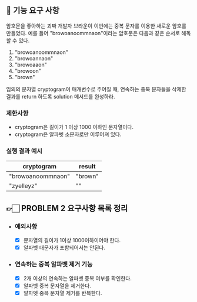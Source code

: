 ## 🚀 기능 요구 사항

암호문을 좋아하는 괴짜 개발자 브라운이 이번에는 중복 문자를 이용한 새로운 암호를 만들었다. 예를 들어 "browoanoommnaon"이라는 암호문은 다음과 같은 순서로 해독할 수 있다.

1. "browoanoommnaon"
2. "browoannaon"
3. "browoaaon"
4. "browoon"
5. "brown"

임의의 문자열 cryptogram이 매개변수로 주어질 때, 연속하는 중복 문자들을 삭제한 결과를 return 하도록 solution 메서드를 완성하라.

### 제한사항

- cryptogram은 길이가 1 이상 1000 이하인 문자열이다.
- cryptogram은 알파벳 소문자로만 이루어져 있다.

### 실행 결과 예시

| cryptogram        | result  |
| ----------------- | ------- |
| "browoanoommnaon" | "brown" |
| "zyelleyz"        | ""      |


## 👉🏻 PROBLEM 2 요구사항 목록 정리
- ### 예외사항
  - [x] 문자열의 길이가 1이상 1000이하이어야 한다.
  - [x] 알파벳 대문자가 포함되어서는 안된다.

- ### 연속하는 중복 알파벳 제거 기능
  - [x] 2개 이상의 연속하는 알파벳 중복 여부를 확인한다.
  - [x] 알파벳 중복 문자열을 제거한다.
  - [x] 알파벳 중복 문자열 제거를 반복한다.